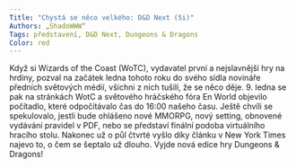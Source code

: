 ```yaml
---
Title: "Chystá se něco velkého: D&D Next (5i)"
Authors: „ShadoWWW“
Tags: představení, D&D Next, Dungeons & Dragons
Color: red
---
```

Když si Wizards of the Coast (WoTC), vydavatel
první a nejslavnější hry na hrdiny, pozval na začátek
ledna tohoto roku do svého sídla novináře
předních světových médií, všichni z nich tušili,
že se něco děje. 9. ledna se pak na stránkách
WotC a světového hráčského fóra En World
objevilo počítadlo, které odpočítávalo čas do
16:00 našeho času. Ještě chvíli se spekulovalo,
jestli bude ohlášeno nové MMORPG, nový setting,
obnovené vydávání pravidel v PDF, nebo
se představí finální podoba virtuálního hracího
stolu. Nakonec už o půl čtvrté vyšlo díky článku
v New York Times najevo to, o čem se šeptalo
už dlouho. Vyjde nová edice hry Dungeons &
Dragons!
